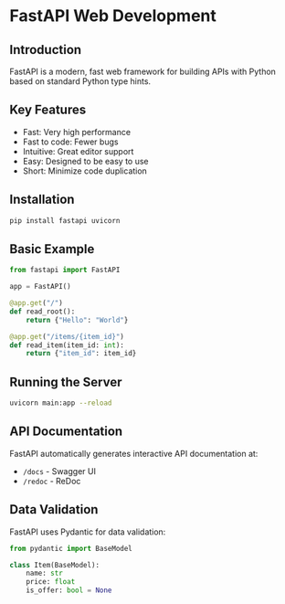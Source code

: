 
# FastAPI Web Development

## Introduction
FastAPI is a modern, fast web framework for building APIs with Python based on standard Python type hints.

## Key Features
- Fast: Very high performance
- Fast to code: Fewer bugs
- Intuitive: Great editor support
- Easy: Designed to be easy to use
- Short: Minimize code duplication

## Installation
```bash
pip install fastapi uvicorn
```

## Basic Example
```python
from fastapi import FastAPI

app = FastAPI()

@app.get("/")
def read_root():
    return {"Hello": "World"}

@app.get("/items/{item_id}")
def read_item(item_id: int):
    return {"item_id": item_id}
```

## Running the Server
```bash
uvicorn main:app --reload
```

## API Documentation
FastAPI automatically generates interactive API documentation at:
- `/docs` - Swagger UI
- `/redoc` - ReDoc

## Data Validation
FastAPI uses Pydantic for data validation:
```python
from pydantic import BaseModel

class Item(BaseModel):
    name: str
    price: float
    is_offer: bool = None
```
            